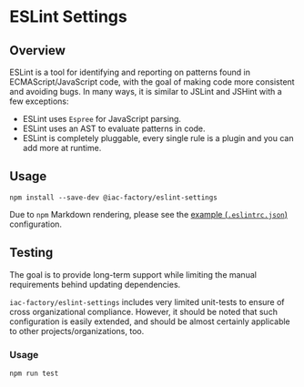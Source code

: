 # ESLint Settings #

## Overview ##

ESLint is a tool for identifying and reporting on patterns found in ECMAScript/JavaScript
code, with the goal of making code more consistent and avoiding bugs. In many ways, it is
similar to JSLint and JSHint with a few exceptions:

- ESLint uses `Espree` for JavaScript parsing.
- ESLint uses an AST to evaluate patterns in code.
- ESLint is completely pluggable, every single rule is a plugin and you can add more at runtime.

## Usage ##

```
npm install --save-dev @iac-factory/eslint-settings
```

Due to `npm` Markdown rendering, please see the [example (`.eslintrc.json`)](https://github.com/iac-factory/eslint-settings/Development/example.eslintrc.json) configuration.

## Testing ##

The goal is to provide long-term support while limiting the manual requirements behind updating dependencies.

`iac-factory/eslint-settings` includes very limited unit-tests to ensure of cross organizational compliance.
However, it should be noted that such configuration is easily extended, and should be almost certainly
applicable to other projects/organizations, too.

### Usage ####

```bash
npm run test
```
